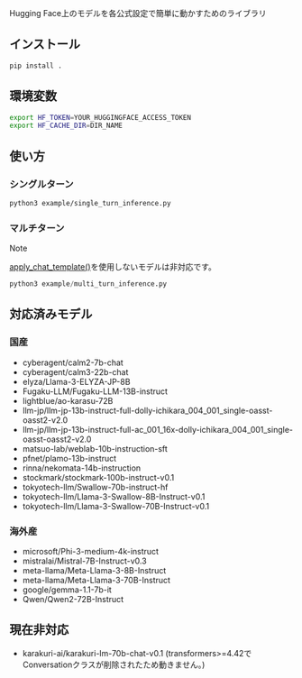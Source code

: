 Hugging Face上のモデルを各公式設定で簡単に動かすためのライブラリ

## インストール

```bash
pip install .
```

## 環境変数

```bash
export HF_TOKEN=YOUR_HUGGINGFACE_ACCESS_TOKEN
export HF_CACHE_DIR=DIR_NAME
```

## 使い方

### シングルターン

```bash
python3 example/single_turn_inference.py
```

### マルチターン

> [!NOTE]
> [apply_chat_template()](https://huggingface.co/docs/transformers/main/ja/internal/tokenization_utils#transformers.PreTrainedTokenizerBase.apply_chat_template)を使用しないモデルは非対応です。

```python
python3 example/multi_turn_inference.py
```

## 対応済みモデル

### 国産
- cyberagent/calm2-7b-chat
- cyberagent/calm3-22b-chat
- elyza/Llama-3-ELYZA-JP-8B
- Fugaku-LLM/Fugaku-LLM-13B-instruct
- lightblue/ao-karasu-72B
- llm-jp/llm-jp-13b-instruct-full-dolly-ichikara_004_001_single-oasst-oasst2-v2.0
- llm-jp/llm-jp-13b-instruct-full-ac_001_16x-dolly-ichikara_004_001_single-oasst-oasst2-v2.0
- matsuo-lab/weblab-10b-instruction-sft
- pfnet/plamo-13b-instruct
- rinna/nekomata-14b-instruction
- stockmark/stockmark-100b-instruct-v0.1
- tokyotech-llm/Swallow-70b-instruct-hf
- tokyotech-llm/Llama-3-Swallow-8B-Instruct-v0.1
- tokyotech-llm/Llama-3-Swallow-70B-Instruct-v0.1

### 海外産
- microsoft/Phi-3-medium-4k-instruct
- mistralai/Mistral-7B-Instruct-v0.3
- meta-llama/Meta-Llama-3-8B-Instruct
- meta-llama/Meta-Llama-3-70B-Instruct
- google/gemma-1.1-7b-it
- Qwen/Qwen2-72B-Instruct

## 現在非対応

- karakuri-ai/karakuri-lm-70b-chat-v0.1
(transformers>=4.42でConversationクラスが削除されたため動きません。)